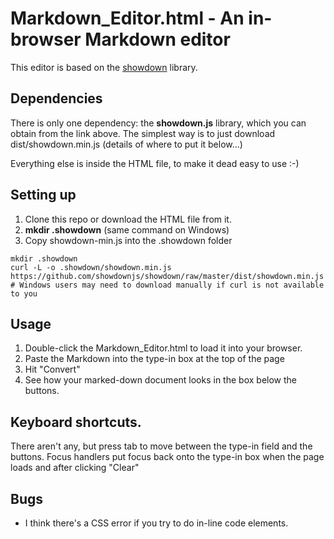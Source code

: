 # Markdown_Editor.html - An in-browser Markdown editor

This editor is based on the [showdown](https://github.com/showdownjs/showdown)
library.

## Dependencies
There is only one dependency: the **showdown.js** library, which you can obtain
from the link above. The simplest way is to just download dist/showdown.min.js
(details of where to put it below...)

Everything else is inside the HTML file, to make it dead easy to use :-)

## Setting up
1. Clone this repo or download the HTML file from it.
1. **mkdir  .showdown**  (same command on Windows)
1. Copy showdown-min.js into the .showdown folder
```
mkdir .showdown
curl -L -o .showdown/showdown.min.js https://github.com/showdownjs/showdown/raw/master/dist/showdown.min.js
# Windows users may need to download manually if curl is not available to you
```


## Usage
1. Double-click the Markdown_Editor.html to load it into your browser.
1. Paste the Markdown into the type-in box at the top of the page
1. Hit "Convert"
1. See how your marked-down document looks in the box below the buttons.

## Keyboard shortcuts.
There aren't any, but press tab to move between the type-in field and the 
buttons. Focus handlers put focus back onto the type-in box when the page
loads and after clicking "Clear"

## Bugs
* I think there's a CSS error if you try to do in-line code elements.
